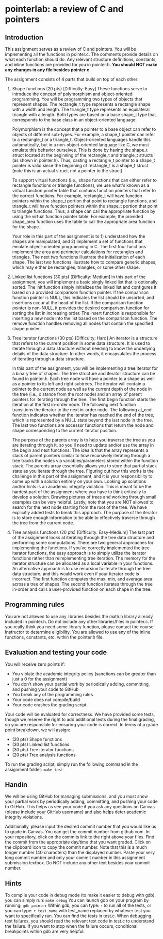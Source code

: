 # pointerlab: a review of C and pointers

## Introduction
This assignment serves as a review of C and pointers. You will be implementing all the functions in pointer.c. The comments provide details on what each function should do. Any relevant structure definitions, constants, and inline functions are provided for you in pointer.h. **You should NOT make any changes in any file besides pointer.c.**

The assignment consists of 4 parts that build on top of each other:
1. Shape functions (20 pts) [Difficulty: Easy]
    These functions serve to introduce the concept of polymorphism and object-oriented programming. You will be programming two types of objects that represent shapes. The rectangle_t type represents a rectangle shape with a width and length. The triangle_t type represents an equilateral triangle with a length. Both types are based on a base shape_t type that corresponds to the base class in an object-oriented language.

    Polymorphism is the concept that a pointer to a base object can refer to objects of different sub-types. For example, a shape_t pointer can refer to a rectangle_t or a triangle_t. Object-oriented languages handle this automatically, but in a non-object-oriented language like C, we must emulate this behavior ourselves. This is done by having the shape_t struct located at the beginning of the rectangle_t and triangle_t structs (as shown in pointer.h). Thus, casting a rectangle_t pointer to a shape_t pointer is valid since the beginning of rectangle_t is a shape_t struct (note this is an actual struct, not a pointer to the struct).

    To support virtual functions (i.e., shape functions that can either refer to rectangle functions or triangle functions), we use what's known as a virtual function pointer table that contains function pointers that refer to the correct functions. For example, rectangle_t will have function pointers within the shape_t portion that point to rectangle functions, and triangle_t will have function pointers within the shape_t portion that point to triangle functions. Thus, a shape can call the appropriate function by using the virtual function pointer table. For example, the provided shape_area function uses the table to call the appropriate area function for the shape.

    Your role in this part of the assignment is to 1) understand how the shapes are manipulated, and 2) implement a set of functions that emulate object-oriented programming in C. The first four functions implement the area and perimeter calculations for rectangles and triangles. The next two functions illustrate the initialization of each shape. The last two functions illustrate how to compare generic shapes, which may either be rectangles, triangles, or some other shape.

2. Linked list functions (30 pts) [Difficulty: Medium]
    In this part of the assignment, you will implement a basic singly linked list that is optionally sorted. The init function simply initializes the linked list and configures it based on a provided comparison function pointer. If the comparison function pointer is NULL, this indicates the list should be unsorted, and insertions occur at the head of the list. If the comparison function pointer is non-NULL, it provides the desired comparison function for sorting the list in increasing order. The insert function is responsible for inserting a new node into the list based on the comparison function. The remove function handles removing all nodes that contain the specified shape pointer.

3. Tree iterator functions (30 pts) [Difficulty: Hard]
    An iterator is a structure that refers to the current position in some data structure. It is used to iterate through a data structure without needing to know the underlying details of the data structure. In other words, it encapsulates the process of iterating through a data structure.

    In this part of the assignment, you will be implementing a tree iterator for a binary tree of shapes. The tree structure and iterator structure can be found in pointer.h. Each tree node will have a pointer to a shape as well as a pointer to its left and right subtrees. The iterator will contain a pointer to the current node as well as the current depth of the node in the tree (i.e., distance from the root node) and an array of parent pointers for iterating through the tree. The first begin function starts the iteration at the first in-order node. The following next function transitions the iterator to the next in-order node. The following at_end function indicates whether the iterator has reached the end of the tree, which is represented by a NULL state beyond the last node in the tree. The last two functions are accessor functions that return the node and shape corresponding to the current iterator position.

    The purpose of the parents array is to help you traverse the tree as you are iterating through it, so you'll need to update and/or use the array in the begin and next functions. The idea is that the array represents a stack of parent pointers similar to how recursively iterating through a tree tracks the nodes via variables/parameters stored within the function stack. The parents array essentially allows you to store that partial stack state as you iterate through the tree. Figuring out how this works is the challenge in this part of the assignment, and it is your responsibility to come up with a solution entirely on your own. Looking up solutions and/or hints is an academic integrity violation. This is meant to be the hardest part of the assignment where you have to think critically to develop a solution. Drawing pictures of trees and working through small examples can be very helpful. Lastly, note that you are NOT allowed to search for the next node starting from the root of the tree. We have explicitly added tests to break this approach. The purpose of the iterator is to store enough information to be able to effectively traverse through the tree from the current node.

4. Tree analysis functions (20 pts) [Difficulty: Easy-Medium]
    The last part of the assignment looks at iterating through the tree data structure and performing some computations. There are two general approaches for implementing the functions. If you've correctly implemented the tree iterator functions, the easy approach is to simply utilize the iterator functions rather than reimplementing tree iteration. The memory for the iterator structure can be allocated as a local variable in your functions. An alternative approach is to use recursion to iterate through the tree data structure, and this would work even if your iterator code is incorrect. The first function computes the max, min, and average area across a tree of shapes. The second function iterates through the tree in-order and calls a user-provided function on each shape in the tree.

## Programming rules
You are not allowed to use any libraries besides the math.h library already included in pointer.h. Do not include any other libraries/files in pointer.c. If you really think you need some library function, please contact the course instructor to determine eligibility. You are allowed to use any of the inline functions, constants, etc. within the pointer.h file.

## Evaluation and testing your code
You will receive zero points if:
- You violate the academic integrity policy (sanctions can be greater than just a 0 for the assignment)
- You don't show your partial work by periodically adding, committing, and pushing your code to GitHub
- You break any of the programming rules
- Your code does not compile/build
- Your code crashes the grading script

Your code will be evaluated for correctness. We have provided some tests, though we reserve the right to add additional tests during the final grading, so you are responsible for ensuring your code is correct. In terms of a grade point breakdown, we will assign:
- (20 pts) Shape functions
- (30 pts) Linked list functions
- (30 pts) Tree iterator functions
- (20 pts) Tree analysis functions

To run the grading script, simply run the following command in the assignment folder:
```make test```

## Handin
We will be using GitHub for managing submissions, and you must show your partial work by periodically adding, committing, and pushing your code to GitHub. This helps us see your code if you ask any questions on Canvas (please include your GitHub username) and also helps deter academic integrity violations.

Additionally, please input the desired commit number that you would like us to grade in Canvas. You can get the commit number from github.com. In your repository, click on the commits link to the right above your files. Find the commit from the appropriate day/time that you want graded. Click on the clipboard icon to copy the commit number. Note that this is a much longer number (40 characters) than the displayed number. Paste your very long commit number and only your commit number in this assignment submission textbox. Do NOT include any other text besides your commit number.

## Hints
To compile your code in debug mode (to make it easier to debug with gdb), you can simply run:
```make debug```
You can launch gdb on your program by running:
```gdb pointer```
Within gdb, you can type:
```r```
to run all of the tests, or you can type:
```r test_name```
with test_name replaced by whatever test you want to specifically run. You can find the tests in test.c. When debugging test failures, you should read the relevant test code in test.c to understand the failure. If you want to stop when the failure occurs, conditional breakpoints within gdb are very helpful.

